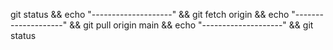 git status && echo "--------------------" && git fetch origin && echo "--------------------" && git pull origin main && echo "--------------------" && git status
